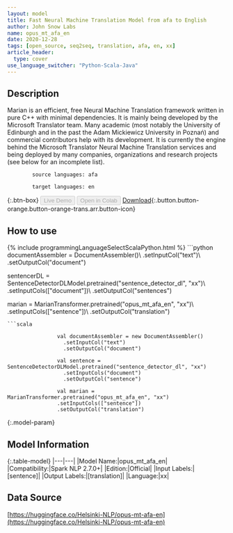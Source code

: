 ```yaml
---
layout: model
title: Fast Neural Machine Translation Model from afa to English
author: John Snow Labs
name: opus_mt_afa_en
date: 2020-12-28
tags: [open_source, seq2seq, translation, afa, en, xx]
article_header:
  type: cover
use_language_switcher: "Python-Scala-Java"
---
```


## Description

Marian is an efficient, free Neural Machine Translation framework written in pure C++ with minimal dependencies. It is mainly being developed by the Microsoft Translator team. Many academic (most notably the University of Edinburgh and in the past the Adam Mickiewicz University in Poznań) and commercial contributors help with its development.
            It is currently the engine behind the Microsoft Translator Neural Machine Translation services and being deployed by many companies, organizations and research projects (see below for an incomplete list).

            source languages: afa

            target languages: en

{:.btn-box}
<button class="button button-orange" disabled>Live Demo</button>
<button class="button button-orange" disabled>Open in Colab</button>
[Download](https://s3.amazonaws.com/auxdata.johnsnowlabs.com/public/models/opus_mt_afa_en_xx_2.7.0_2.4_1609170390869.zip){:.button.button-orange.button-orange-trans.arr.button-icon}

## How to use



<div class="tabs-box" markdown="1">
{% include programmingLanguageSelectScalaPython.html %}
```python
documentAssembler = DocumentAssembler()\ 
 .setInputCol("text")\ 
 .setOutputCol("document")

 sentencerDL = SentenceDetectorDLModel.pretrained("sentence_detector_dl", "xx")\ 
 .setInputCols(["document"])\ 
 .setOutputCol("sentences")

 marian = MarianTransformer.pretrained("opus_mt_afa_en", "xx")\ 
 .setInputCols(["sentence"])\ 
 .setOutputCol("translation")
```
```scala

                val documentAssembler = new DocumentAssembler()
                  .setInputCol("text")
                  .setOutputCol("document")

                val sentence = SentenceDetectorDLModel.pretrained("sentence_detector_dl", "xx")
                  .setInputCols("document")
                  .setOutputCol("sentence")

                val marian = MarianTransformer.pretrained("opus_mt_afa_en", "xx")
                .setInputCols(["sentence"])
                .setOutputCol("translation")
```
</div>

{:.model-param}
## Model Information

{:.table-model}
|---|---|
|Model Name:|opus_mt_afa_en|
|Compatibility:|Spark NLP 2.7.0+|
|Edition:|Official|
|Input Labels:|[sentence]|
|Output Labels:|[translation]|
|Language:|xx|

## Data Source

[https://huggingface.co/Helsinki-NLP/opus-mt-afa-en](https://huggingface.co/Helsinki-NLP/opus-mt-afa-en)